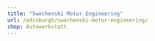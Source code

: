 ```yaml
---
title: "Swochenski Motor Engineering"
url: /edinburgh/swochenski-motor-engineering/
shop: Autowerkstatt
---
```

